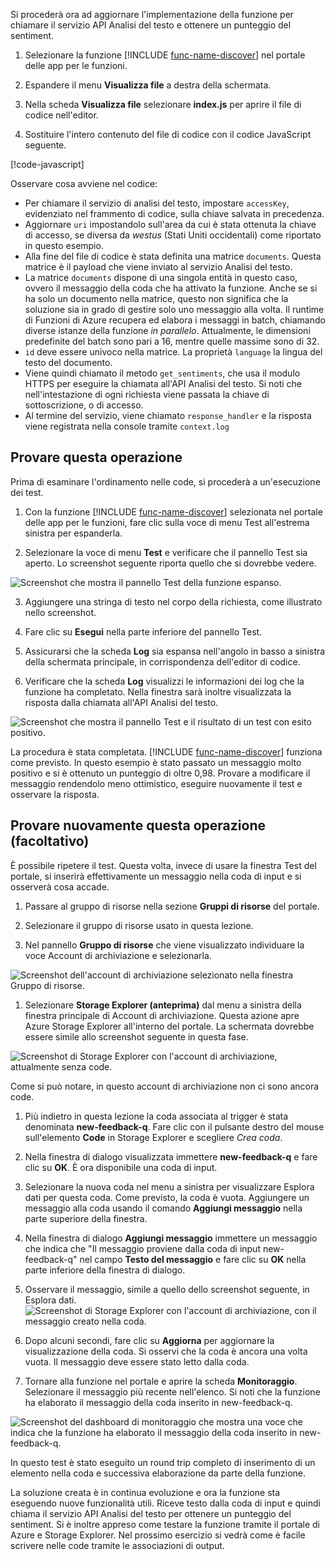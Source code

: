 Si procederà ora ad aggiornare l'implementazione della funzione per chiamare il servizio API Analisi del testo e ottenere un punteggio del sentiment.

1. Selezionare la funzione [!INCLUDE [func-name-discover](./func-name-discover.md)] nel portale delle app per le funzioni.

1. Espandere il menu **Visualizza file** a destra della schermata.

1. Nella scheda **Visualizza file** selezionare **index.js** per aprire il file di codice nell'editor.

1. Sostituire l'intero contenuto del file di codice con il codice JavaScript seguente.

[!code-javascript[](../code/discover-sentiment-sort.js?highlight=7)]

Osservare cosa avviene nel codice:

- Per chiamare il servizio di analisi del testo, impostare `accessKey`, evidenziato nel frammento di codice, sulla chiave salvata in precedenza.
- Aggiornare `uri` impostandolo sull'area da cui è stata ottenuta la chiave di accesso, se diversa da *westus* (Stati Uniti occidentali) come riportato in questo esempio.
- Alla fine del file di codice è stata definita una matrice `documents`. Questa matrice è il payload che viene inviato al servizio Analisi del testo. 
- La matrice `documents` dispone di una singola entità in questo caso, ovvero il messaggio della coda che ha attivato la funzione. Anche se si ha solo un documento nella matrice, questo non significa che la soluzione sia in grado di gestire solo uno messaggio alla volta. Il runtime di Funzioni di Azure recupera ed elabora i messaggi in batch, chiamando diverse istanze della funzione *in parallelo*. Attualmente, le dimensioni predefinite del batch sono pari a 16, mentre quelle massime sono di 32.
- `id` deve essere univoco nella matrice. La proprietà `language` la lingua del testo del documento.  
- Viene quindi chiamato il metodo `get_sentiments`, che usa il modulo HTTPS per eseguire la chiamata all'API Analisi del testo. Si noti che nell'intestazione di ogni richiesta viene passata la chiave di sottoscrizione, o di accesso.
- Al termine del servizio, viene chiamato `response_handler` e la risposta viene registrata nella console tramite `context.log` 

## <a name="try-it-out"></a>Provare questa operazione

Prima di esaminare l'ordinamento nelle code, si procederà a un'esecuzione dei test. 

1.  Con la funzione [!INCLUDE [func-name-discover](./func-name-discover.md)] selezionata nel portale delle app per le funzioni, fare clic sulla voce di menu Test all'estrema sinistra per espanderla.

2. Selezionare la voce di menu **Test** e verificare che il pannello Test sia aperto. Lo screenshot seguente riporta quello che si dovrebbe vedere. 

![Screenshot che mostra il pannello Test della funzione espanso.](../media-draft/test-panel-open-small.png)

3. Aggiungere una stringa di testo nel corpo della richiesta, come illustrato nello screenshot. 

1.  Fare clic su **Esegui** nella parte inferiore del pannello Test.

1. Assicurarsi che la scheda **Log** sia espansa nell'angolo in basso a sinistra della schermata principale, in corrispondenza dell'editor di codice. 

1. Verificare che la scheda **Log** visualizzi le informazioni dei log che la funzione ha completato. Nella finestra sarà inoltre visualizzata la risposta dalla chiamata all'API Analisi del testo. 

![Screenshot che mostra il pannello Test e il risultato di un test con esito positivo.](../media-draft/sentiment-response-log1.png)

La procedura è stata completata. [!INCLUDE [func-name-discover](./func-name-discover.md)] funziona come previsto. In questo esempio è stato passato un messaggio molto positivo e si è ottenuto un punteggio di oltre 0,98. Provare a modificare il messaggio rendendolo meno ottimistico, eseguire nuovamente il test e osservare la risposta.

## <a name="try-it-out-again-optional"></a>Provare nuovamente questa operazione (facoltativo)

È possibile ripetere il test. Questa volta, invece di usare la finestra Test del portale, si inserirà effettivamente un messaggio nella coda di input e si osserverà cosa accade. 

1. Passare al gruppo di risorse nella sezione **Gruppi di risorse** del portale.

1. Selezionare il gruppo di risorse usato in questa lezione.

1. Nel pannello **Gruppo di risorse** che viene visualizzato individuare la voce Account di archiviazione e selezionarla.

![Screenshot dell'account di archiviazione selezionato nella finestra Gruppo di risorse.](../media-draft/select-storage-account.png)

1. Selezionare **Storage Explorer (anteprima)** dal menu a sinistra della finestra principale di Account di archiviazione.  Questa azione apre Azure Storage Explorer all'interno del portale. La schermata dovrebbe essere simile allo screenshot seguente in questa fase. 

![Screenshot di Storage Explorer con l'account di archiviazione, attualmente senza code.](../media-draft/sa-no-queue.png)

Come si può notare, in questo account di archiviazione non ci sono ancora code.

1. Più indietro in questa lezione la coda associata al trigger è stata denominata **new-feedback-q**. Fare clic con il pulsante destro del mouse sull'elemento **Code** in Storage Explorer e scegliere *Crea coda*.

1. Nella finestra di dialogo visualizzata immettere **new-feedback-q** e fare clic su **OK**. È ora disponibile una coda di input. 

1. Selezionare la nuova coda nel menu a sinistra per visualizzare Esplora dati per questa coda. Come previsto, la coda è vuota. Aggiungere un messaggio alla coda usando il comando **Aggiungi messaggio** nella parte superiore della finestra.

1. Nella finestra di dialogo **Aggiungi messaggio** immettere un messaggio che indica che "Il messaggio proviene dalla coda di input new-feedback-q" nel campo **Testo del messaggio** e fare clic su **OK** nella parte inferiore della finestra di dialogo. 

1. Osservare il messaggio, simile a quello dello screenshot seguente, in Esplora dati.
![Screenshot di Storage Explorer con l'account di archiviazione, con il messaggio creato nella coda.](../media-draft/message-in-input-queue.png)

1. Dopo alcuni secondi, fare clic su **Aggiorna** per aggiornare la visualizzazione della coda. Si osservi che la coda è ancora una volta vuota. Il messaggio deve essere stato letto dalla coda. 

1. Tornare alla funzione nel portale e aprire la scheda **Monitoraggio**. Selezionare il messaggio più recente nell'elenco. Si noti che la funzione ha elaborato il messaggio della coda inserito in new-feedback-q.

![Screenshot del dashboard di monitoraggio che mostra una voce che indica che la funzione ha elaborato il messaggio della coda inserito in new-feedback-q.](../media-draft/message-in-monitor.png)

In questo test è stato eseguito un round trip completo di inserimento di un elemento nella coda e successiva elaborazione da parte della funzione.

La soluzione creata è in continua evoluzione e ora la funzione sta eseguendo nuove funzionalità utili. Riceve testo dalla coda di input e quindi chiama il servizio API Analisi del testo per ottenere un punteggio del sentiment.  Si è inoltre appreso come testare la funzione tramite il portale di Azure e Storage Explorer. Nel prossimo esercizio si vedrà come è facile scrivere nelle code tramite le associazioni di output.